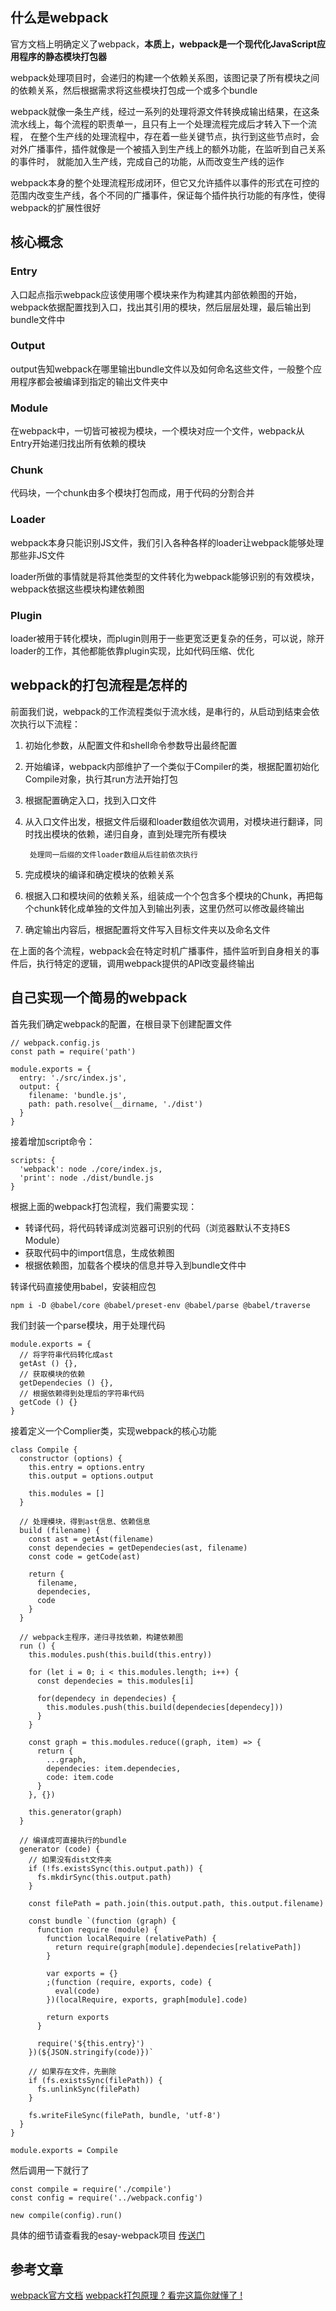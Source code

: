 ## 什么是webpack

官方文档上明确定义了webpack，**本质上，webpack是一个现代化JavaScript应用程序的静态模块打包器**

webpack处理项目时，会递归的构建一个依赖关系图，该图记录了所有模块之间的依赖关系，然后根据需求将这些模块打包成一个或多个bundle

webpack就像一条生产线，经过一系列的处理将源文件转换成输出结果，在这条流水线上，每个流程的职责单一，且只有上一个处理流程完成后才转入下一个流程，
在整个生产线的处理流程中，存在着一些关键节点，执行到这些节点时，会对外广播事件，插件就像是一个被插入到生产线上的额外功能，在监听到自己关系的事件时，
就能加入生产线，完成自己的功能，从而改变生产线的运作

webpack本身的整个处理流程形成闭环，但它又允许插件以事件的形式在可控的范围内改变生产线，各个不同的广播事件，保证每个插件执行功能的有序性，使得webpack的扩展性很好

## 核心概念

### Entry

入口起点指示webpack应该使用哪个模块来作为构建其内部依赖图的开始，webpack依据配置找到入口，找出其引用的模块，然后层层处理，最后输出到bundle文件中

### Output

output告知webpack在哪里输出bundle文件以及如何命名这些文件，一般整个应用程序都会被编译到指定的输出文件夹中

### Module

在webpack中，一切皆可被视为模块，一个模块对应一个文件，webpack从Entry开始递归找出所有依赖的模块

### Chunk

代码块，一个chunk由多个模块打包而成，用于代码的分割合并

### Loader

webpack本身只能识别JS文件，我们引入各种各样的loader让webpack能够处理那些非JS文件

loader所做的事情就是将其他类型的文件转化为webpack能够识别的有效模块，webpack依据这些模块构建依赖图

### Plugin

loader被用于转化模块，而plugin则用于一些更宽泛更复杂的任务，可以说，除开loader的工作，其他都能依靠plugin实现，比如代码压缩、优化

## webpack的打包流程是怎样的

前面我们说，webpack的工作流程类似于流水线，是串行的，从启动到结束会依次执行以下流程：

1. 初始化参数，从配置文件和shell命令参数导出最终配置
2. 开始编译，webpack内部维护了一个类似于Compiler的类，根据配置初始化Compile对象，执行其run方法开始打包
3. 根据配置确定入口，找到入口文件
4. 从入口文件出发，根据文件后缀和loader数组依次调用，对模块进行翻译，同时找出模块的依赖，递归自身，直到处理完所有模块
        
        处理同一后缀的文件loader数组从后往前依次执行
5. 完成模块的编译和确定模块的依赖关系
6. 根据入口和模块间的依赖关系，组装成一个个包含多个模块的Chunk，再把每个chunk转化成单独的文件加入到输出列表，这里仍然可以修改最终输出
7. 确定输出内容后，根据配置将文件写入目标文件夹以及命名文件

在上面的各个流程，webpack会在特定时机广播事件，插件监听到自身相关的事件后，执行特定的逻辑，调用webpack提供的API改变最终输出

## 自己实现一个简易的webpack

首先我们确定webpack的配置，在根目录下创建配置文件

    // webpack.config.js
    const path = require('path')

    module.exports = {
      entry: './src/index.js',
      output: {
        filename: 'bundle.js',
        path: path.resolve(__dirname, './dist')
      }
    }

接着增加script命令：

    scripts: {
      'webpack': node ./core/index.js,
      'print': node ./dist/bundle.js
    }

根据上面的webpack打包流程，我们需要实现：

- 转译代码，将代码转译成浏览器可识别的代码（浏览器默认不支持ES Module）
- 获取代码中的import信息，生成依赖图
- 根据依赖图，加载各个模块的信息并导入到bundle文件中

转译代码直接使用babel，安装相应包

    npm i -D @babel/core @babel/preset-env @babel/parse @babel/traverse

我们封装一个parse模块，用于处理代码

    module.exports = {
      // 将字符串代码转化成ast
      getAst () {},
      // 获取模块的依赖
      getDependecies () {},
      // 根据依赖得到处理后的字符串代码
      getCode () {}
    }

接着定义一个Complier类，实现webpack的核心功能

    class Compile {
      constructor (options) {
        this.entry = options.entry
        this.output = options.output

        this.modules = []
      }

      // 处理模块，得到ast信息、依赖信息
      build (filename) {
        const ast = getAst(filename)
        const dependecies = getDependecies(ast, filename)
        const code = getCode(ast)

        return {
          filename,
          dependecies,
          code
        }
      }

      // webpack主程序，递归寻找依赖，构建依赖图
      run () {
        this.modules.push(this.build(this.entry))

        for (let i = 0; i < this.modules.length; i++) {
          const dependecies = this.modules[i]

          for(dependecy in dependecies) {
            this.modules.push(this.build(dependecies[dependecy]))
          }
        }

        const graph = this.modules.reduce((graph, item) => {
          return {
            ...graph,
            dependecies: item.dependecies,
            code: item.code
          }
        }, {})

        this.generator(graph)
      }

      // 编译成可直接执行的bundle
      generator (code) {
        // 如果没有dist文件夹
        if (!fs.existsSync(this.output.path)) {
          fs.mkdirSync(this.output.path)
        }

        const filePath = path.join(this.output.path, this.output.filename)

        const bundle `(function (graph) {
          function require (module) {
            function localRequire (relativePath) {
              return require(graph[module].dependecies[relativePath])
            }

            var exports = {}
            ;(function (require, exports, code) {
              eval(code)
            })(localRequire, exports, graph[module].code)

            return exports
          }

          require('${this.entry}')
        })(${JSON.stringify(code)})`

        // 如果存在文件，先删除
        if (fs.existsSync(filePath)) {
          fs.unlinkSync(filePath)
        }

        fs.writeFileSync(filePath, bundle, 'utf-8')
      }
    }

    module.exports = Compile

然后调用一下就行了

    const compile = require('./compile')
    const config = require('../webpack.config')

    new compile(config).run()

具体的细节请查看我的esay-webpack项目 [传送门](https://github.com/loofk/easy-webpack)

## 参考文章

[webpack官方文档](https://www.webpackjs.com/concepts/)
[webpack打包原理 ? 看完这篇你就懂了 !](https://juejin.im/post/5e116fce6fb9a047ea7472a6)